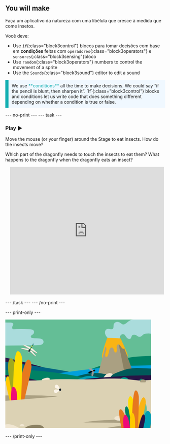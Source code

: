 ## You will make

Faça um aplicativo da natureza com uma libélula que cresce à medida que come insetos.

Você deve:
+ Use `if`{:class="block3control"} blocos para tomar decisões com base em **condições** feitas com `operadores`{:class="block3operators"} e `sensores`{:class="block3sensing"}bloco
+ Use `random`{:class="block3operators"} numbers to control the movement of a sprite
+ Use the `Sounds`{:class="block3sound"} editor to edit a sound

<p style="border-left: solid; border-width:10px; border-color: #0faeb0; background-color: aliceblue; padding: 10px;">
We use <span style="color: #0faeb0">**conditions**</span> all the time to make decisions. We could say “if the pencil is blunt, then sharpen it”. `If`{:class="block3control"} blocks and conditions let us write code that does something different depending on whether a condition is true or false.</p>

--- no-print --- --- task ---

### Play ▶️
<div style="display: flex; flex-wrap: wrap">
<div style="flex-basis: 175px; flex-grow: 1">  
Move the mouse (or your finger) around the Stage to eat insects. How do the insects move?

Which part of the dragonfly needs to touch the insects to eat them? What happens to the dragonfly when the dragonfly eats an insect?
</div>
<div class="scratch-preview" style="margin-left: 15px;">
  <iframe allowtransparency="true" width="485" height="402" src="https://scratch.mit.edu/projects/embed/521688740/?autostart=false" frameborder="0"></iframe>
</div>
</div>

--- /task --- --- /no-print ---

--- print-only ---

![Completed project](images/showcase_static.png)

--- /print-only ---
